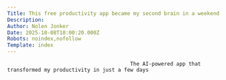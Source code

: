 ```yaml
---
Title: This free productivity app became my second brain in a weekend
Description: 
Author: Nolen Jonker
Date: 2025-10-08T18:00:20.000Z
Robots: noindex,nofollow
Template: index
---
```


                                            The AI-powered app that transformed my productivity in just a few days
                                        